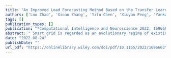 ```yaml
---
title: "An Improved Load Forecasting Method Based on the Transfer Learning Structure under Cyber-Threat Condition"
authors: ['Luo Zhao', 'Xinan Zhang', 'Yifu Chen', 'Xiuyan Peng', 'Yankai Cao']
tags: []
publication_types: []
publication: "*Computational Intelligence and Neuroscience 2022, 1696663*"
abstract: " Smart grid is regarded as an evolutionary regime of existing power grids. It integrates arti‰cial intelligence and communication technologies to fundamentally improve the eŠciency and reliability of power systems. One serious challenge for the smart grid is its vulnerability to cyber threats. In the event of a cyber attack, grid data may be missing; subsequently, load forecast and power planning that rely on these data cannot be processed by generation centers. To address this issue, this paper proposes a transfer learning-based framework for smart grid scheduling that is less reliant on local data while capable of delivering schedules with low operating cost. Speci‰cally, the proposed framework contains (1) a power forecasting model based on transfer learning which can provide high quality load prediction with limited training data, (2) a novel adaptive time series prediction method with modeling time series from a covariate shift perspective that aims to train the forecasting model with a strong generalization capability, and (3) a day-ahead optimal economic power scheduling model considering a shared energy storage station."
date: "2022-08-24"
publishDate: ""
url_pdf: "https://onlinelibrary.wiley.com/doi/pdf/10.1155/2022/1696663"
---
```

